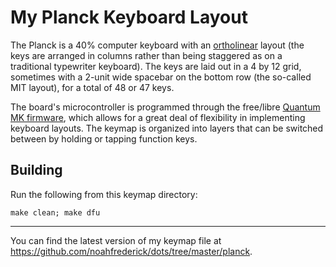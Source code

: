 # My Planck Keyboard Layout

The Planck is a 40% computer keyboard with an [ortholinear][olkb] layout
(the keys are arranged in columns rather than being staggered as on a traditional typewriter keyboard).
The keys are laid out in a 4 by 12 grid, sometimes with a 2-unit wide spacebar on the bottom row (the so-called MIT layout), for a total of 48 or 47 keys.

The board's microcontroller is programmed through the free/libre [Quantum MK firmware][qmk], which allows for a great
deal of flexibility in implementing keyboard layouts. The keymap is organized into layers that can be switched between
by holding or tapping function keys.

[olkb]: https://olkb.com/reference/primer/
[qmk]: https://github.com/qmk/qmk_firmware

## Building

Run the following from this keymap directory:

    make clean; make dfu

----------

You can find the latest version of my keymap file at <https://github.com/noahfrederick/dots/tree/master/planck>.
